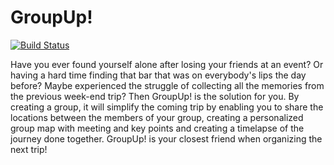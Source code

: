 # GroupUp!

[![Build Status](https://jenkins.epfl.ch/sweng/buildStatus/icon?job=team-monkeys&build=11)](https://jenkins.epfl.ch/sweng/job/team-monkeys/11/)

Have you ever found yourself alone after losing your friends at an event? Or having a hard time finding that bar that was on everybody's lips the day before? Maybe experienced the struggle of collecting all the memories from the previous week-end trip? Then GroupUp! is the solution for you. By creating a group, it will simplify the coming trip by enabling you to share the locations between the members of your group, creating a personalized group map with meeting and key points and creating a timelapse of the journey done together. GroupUp! is your closest friend when organizing the next trip!

